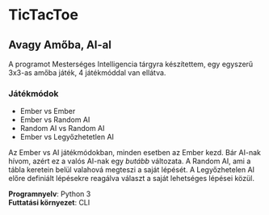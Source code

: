 # TicTacToe

## Avagy Amőba, AI-al
A programot Mesterséges Intelligencia tárgyra készítettem, egy egyszerű 3x3-as amőba játék, 4 játékmóddal van ellátva.

### Játékmódok
- Ember vs Ember
- Ember vs Random AI
- Random AI vs Random AI
- Ember vs Legyőzhetetlen AI

Az Ember vs AI játékmódokban, minden esetben az Ember kezd. 
Bár AI-nak hívom, azért ez a valós AI-nak egy *butább* változata.
A Random AI, ami a tábla keretein belül valahová megteszi a saját lépését.
A Legyőzhetelen AI előre definiált lépésekre reagálva választ a saját lehetséges lépései közül.

**Programnyelv**: Python 3 <br/>
**Futtatási környezet**: CLI
